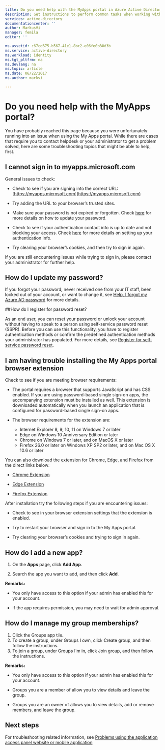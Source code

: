 ```yaml
---
title: Do you need help with the MyApps portal in Azure Active Directory | Microsoft Docs
description: Get instructions to perform common tasks when working with the access panel.
services: active-directory
documentationcenter: ''
author: MarkusVi
manager: femila
editor: ''

ms.assetid: c67cd675-b567-41e1-8bc2-e06fe0b38d3b
ms.service: active-directory
ms.workload: identity
ms.tgt_pltfrm: na
ms.devlang: na
ms.topic: article
ms.date: 06/22/2017
ms.author: markvi

---
```

# Do you need help with the MyApps portal?

You have probably reached this page because you were unfortunately running into an issue when using the My Apps portal. While there are cases that require you to contact helpdesk or your administrator to get a problem solved, here are some troubleshooting topics that might be able to help, first.

## I cannot sign in to myapps.microsoft.com

General issues to check:

- Check to see if you are signing into the correct URL: [https://myapps.microsoft.com](https://myapps.microsoft.com)

- Try adding the URL to your browser’s trusted sites.

- Make sure your password is not expired or forgotten. Check [here](active-directory-passwords-update-your-own-password.md) for more details on how to update your password.

- Check to see if your authentication contact info is up to date and not blocking your access. Check [here](https://docs.microsoft.com/en-us/azure/multi-factor-authentication/end-user/multi-factor-authentication-end-user) for more details on setting up your authentication info.

- Try clearing your browser’s cookies, and then try to sign in again.

If you are still encountering issues while trying to sign in, please contact your administrator for further help.


## How do I update my password?

If you forgot your password, never received one from your IT staff, been locked out of your account, or want to change it, see [Help, I forgot my Azure AD password](active-directory-passwords-update-your-own-password.md) for more details.

##How do I register for password reset?

As an end user, you can reset your password or unlock your account without having to speak to a person using self-service password reset (SSPR). Before you can use this functionality, you have to register authentication methods or confirm the predefined authentication methods your administrator has populated. For more details, see [Register for self-service password reset](active-directory-passwords-reset-register.md).


## I am having trouble installing the My Apps portal browser extension

Check to see if you are meeting browser requirements:

- The portal requires a browser that supports JavaScript and has CSS enabled. If you are using password-based single sign-on apps, the accompanying extension must be installed as well. This extension is downloaded automatically when you launch an application that is configured for password-based single sign-on apps.

- The browser requirements for the extension are:
    - Internet Explorer 8, 9, 10, 11 on Windows 7 or later
    - Edge on Windows 10 Anniversary Edition or later
    - Chrome on Windows 7 or later, and on MacOS X or later
    - Firefox 26.0 or later on Windows XP SP2 or later, and on Mac OS X 10.6 or later

You can also download the extension for Chrome, Edge, and Firefox from the direct links below:

- [Chrome Extension](https://chrome.google.com/webstore/detail/access-panel-extension/ggjhpefgjjfobnfoldnjipclpcfbgbhl)

- [Edge Extension](https://www.microsoft.com/store/apps/9pc9sckkzk84)

- [Firefox Extension](https://addons.mozilla.org/firefox/addon/access-panel-extension/)

After installation try the following steps if you are encountering issues:

- Check to see in your browser extension settings that the extension is enabled.

- Try to restart your browser and sign in to the My Apps portal.

- Try clearing your browser’s cookies and trying to sign in again.

## How do I add a new app?

1.	On the **Apps** page, click **Add App**.

2.	Search the app you want to add, and then click **Add**.

**Remarks:**

- You only have access to this option if your admin has enabled this for your account.

- If the app requires permission, you may need to wait for admin approval.


## How do I manage my group memberships?

1. Click the Groups app tile. 
2. To create a group, under Groups I own, click Create group, and then follow the instructions.
3. To join a group, under Groups I'm in, click Join group, and then follow the instructions.

**Remarks:**

- You only have access to this option if your admin has enabled this for your account.

- Groups you are a member of allow you to view details and leave the group.

- Groups you are an owner of allows you to view details, add or remove members, and leave the group.


## Next steps

For troubleshooting related information, see [Problems using the application access panel website or mobile application](active-directory-application-access-panel-content-map.md)

